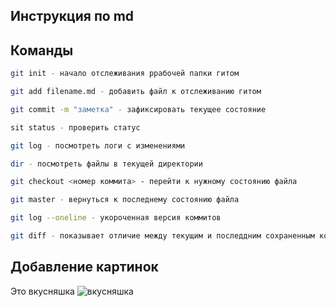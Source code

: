 ## Инструкция по md
## Команды
```sh
git init - начало отслеживания ррабочей папки гитом
```
```sh
git add filename.md - добавить файл к отслеживанию гитом
```
```sh
git commit -m "заметка" - зафиксировать текущее состояние
```
```sh
sit status - проверить статус
```
```sh
git log - посмотреть логи с изменениями 
```
```sh 
dir - посмотреть файлы в текущей директории
```
```sh
git checkout <номер коммита> - перейти к нужному состоянию файла
```
```sh
git master - вернуться к последнему состоянию файла
```
```sh
git log --oneline - укороченная версия коммитов
```
```sh 
git diff - показывает отличие между текущим и последдним сохраненным коммитом
```
## Добавление картинок

Это вкусняшка
![вкусняшка](img.JPG
)
